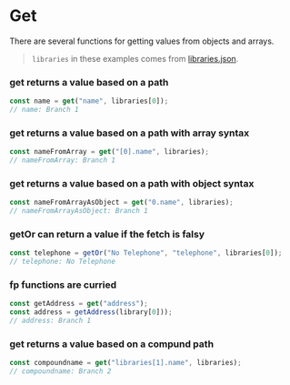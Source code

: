 # Get

There are several functions for getting values from objects and arrays.

> `libraries` in these examples comes from [libraries.json](../libraries.json).

### get returns a value based on a path

```js
const name = get("name", libraries[0]);
// name: Branch 1
```

### get returns a value based on a path with array syntax

```js
const nameFromArray = get("[0].name", libraries);
// nameFromArray: Branch 1
```

### get returns a value based on a path with object syntax

```js
const nameFromArrayAsObject = get("0.name", libraries);
// nameFromArrayAsObject: Branch 1
```

### getOr can return a value if the fetch is falsy

```js
const telephone = getOr("No Telephone", "telephone", libraries[0]);
// telephone: No Telephone
```

### fp functions are curried

```js
const getAddress = get("address");
const address = getAddress(library[0]));
// address: Branch 1
```

### get returns a value based on a compund path

```js
const compoundname = get("libraries[1].name", libraries);
// compoundname: Branch 2
```
